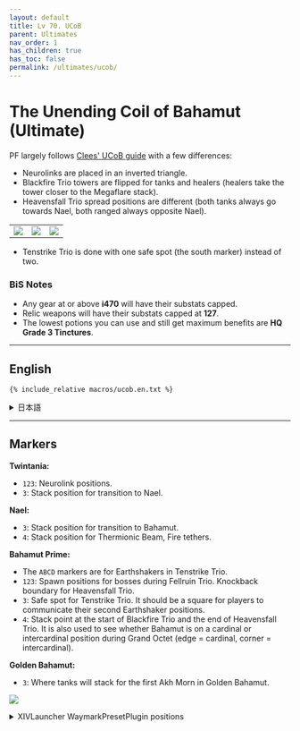 ```yaml
---
layout: default
title: Lv 70. UCoB
parent: Ultimates
nav_order: 1
has_children: true
has_toc: false
permalink: /ultimates/ucob/
---
```


# The Unending Coil of Bahamut (Ultimate)

PF largely follows [Clees' UCoB guide](https://clees.me/guides/ucob/) with a few differences:

- Neurolinks are placed in an inverted triangle.
- Blackfire Trio towers are flipped for tanks and healers (healers take the tower closer to the Megaflare stack).
- Heavensfall Trio spread positions are different (both tanks always go towards Nael, both ranged always opposite Nael).
<table>
  <tr>
    <td>
      <img src="{{site.baseurl}}/assets/images/ultimates/ucob/03/heavensfall_02a.jpg">
    </td>
    <td>
      <img src="{{site.baseurl}}/assets/images/ultimates/ucob/03/heavensfall_02b.jpg">
    </td>
    <td>
      <img src="{{site.baseurl}}/assets/images/ultimates/ucob/03/heavensfall_02c.jpg">
    </td>
  </tr>
</table>

- Tenstrike Trio is done with one safe spot (the south marker) instead of two.

### BiS Notes

- Any gear at or above **i470** will have their substats capped.
- Relic weapons will have their substats capped at **127**.
- The lowest potions you can use and still get maximum benefits are **HQ Grade 3 Tinctures**.

---

## English

```
{% include_relative macros/ucob.en.txt %}
```

<details markdown=block>
<summary>日本語</summary>

```
{% include_relative macros/ucob.jp.txt %}
```

</details>

---

## Markers

**Twintania:**
- `123`: Neurolink positions.
- `3`: Stack position for transition to Nael.

**Nael:**
- `3`: Stack position for transition to Bahamut.
- `4`: Stack position for Thermionic Beam, Fire tethers.

**Bahamut Prime:**
- The `ABCD` markers are for Earthshakers in Tenstrike Trio.
- `123`: Spawn positions for bosses during Fellruin Trio. Knockback boundary for Heavensfall Trio.
- `3`: Safe spot for Tenstrike Trio. It should be a square for players to communicate their second Earthshaker positions.
- `4`: Stack point at the start of Blackfire Trio and the end of Heavensfall Trio. It is also used to see whether Bahamut is on a cardinal or intercardinal position during Grand Octet (edge = cardinal, corner = intercardinal).

**Golden Bahamut:**
- `3`: Where tanks will stack for the first Akh Morn in Golden Bahamut.

![]({{site.baseurl}}/assets/images/ultimates/ucob/markers.jpg)
<details markdown=block>
<summary>XIVLauncher WaymarkPresetPlugin positions</summary>

```json
{
  "Name":"UCoB",
  "MapID":280,
  "A":{"X":-11.472,"Y":0.0,"Z":-16.383,"ID":0,"Active":true},
  "B":{"X":11.47153,"Y":0.0,"Z":-16.383,"ID":1,"Active":true},
  "C":{"X":19.31852,"Y":0.0,"Z":5.176381,"ID":2,"Active":true},
  "D":{"X":-19.319,"Y":0.0,"Z":5.176,"ID":3,"Active":true},
  "One":{"X":-7.57,"Y":0.0,"Z":-4.38,"ID":4,"Active":true},
  "Two":{"X":7.57,"Y":0.0,"Z":-4.38,"ID":5,"Active":true},
  "Three":{"X":0.0,"Y":0.0,"Z":8.75,"ID":6,"Active":true},
  "Four":{"X":0.0,"Y":0.0,"Z":0.0,"ID":7,"Active":true}
}
```

</details>
